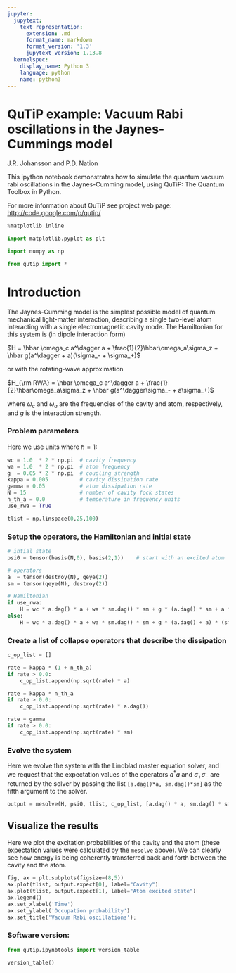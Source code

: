```yaml
---
jupyter:
  jupytext:
    text_representation:
      extension: .md
      format_name: markdown
      format_version: '1.3'
      jupytext_version: 1.13.8
  kernelspec:
    display_name: Python 3
    language: python
    name: python3
---
```


# QuTiP example: Vacuum Rabi oscillations in the Jaynes-Cummings model


J.R. Johansson and P.D. Nation

This ipython notebook demonstrates how to simulate the quantum vacuum rabi oscillations in the Jaynes-Cumming model, using QuTiP: The Quantum Toolbox in Python.

For more information about QuTiP see project web page: http://code.google.com/p/qutip/

```python
%matplotlib inline
```

```python
import matplotlib.pyplot as plt
```

```python
import numpy as np
```

```python
from qutip import *
```

# Introduction

The Jaynes-Cumming model is the simplest possible model of quantum mechanical light-matter interaction, describing a single two-level atom interacting with a single electromagnetic cavity mode. The Hamiltonian for this system is (in dipole interaction form)

$H = \hbar \omega_c a^\dagger a + \frac{1}{2}\hbar\omega_a\sigma_z + \hbar g(a^\dagger + a)(\sigma_- + \sigma_+)$

or with the rotating-wave approximation

$H_{\rm RWA} = \hbar \omega_c a^\dagger a + \frac{1}{2}\hbar\omega_a\sigma_z + \hbar g(a^\dagger\sigma_- + a\sigma_+)$

where $\omega_c$ and $\omega_a$ are the frequencies of the cavity and atom, respectively, and $g$ is the interaction strength.

<!-- #region -->
### Problem parameters


Here we use units where $\hbar = 1$: 
<!-- #endregion -->

```python
wc = 1.0  * 2 * np.pi  # cavity frequency
wa = 1.0  * 2 * np.pi  # atom frequency
g  = 0.05 * 2 * np.pi  # coupling strength
kappa = 0.005          # cavity dissipation rate
gamma = 0.05           # atom dissipation rate
N = 15                 # number of cavity fock states
n_th_a = 0.0           # temperature in frequency units
use_rwa = True

tlist = np.linspace(0,25,100)
```

### Setup the operators, the Hamiltonian and initial state

```python
# intial state
psi0 = tensor(basis(N,0), basis(2,1))    # start with an excited atom

# operators
a  = tensor(destroy(N), qeye(2))
sm = tensor(qeye(N), destroy(2))

# Hamiltonian
if use_rwa:
    H = wc * a.dag() * a + wa * sm.dag() * sm + g * (a.dag() * sm + a * sm.dag())
else:
    H = wc * a.dag() * a + wa * sm.dag() * sm + g * (a.dag() + a) * (sm + sm.dag())
```

### Create a list of collapse operators that describe the dissipation

```python
c_op_list = []

rate = kappa * (1 + n_th_a)
if rate > 0.0:
    c_op_list.append(np.sqrt(rate) * a)

rate = kappa * n_th_a
if rate > 0.0:
    c_op_list.append(np.sqrt(rate) * a.dag())

rate = gamma
if rate > 0.0:
    c_op_list.append(np.sqrt(rate) * sm)
```

### Evolve the system

Here we evolve the system with the Lindblad master equation solver, and we request that the expectation values of the operators $a^\dagger a$ and $\sigma_+\sigma_-$ are returned by the solver by passing the list `[a.dag()*a, sm.dag()*sm]` as the fifth argument to the solver.

```python
output = mesolve(H, psi0, tlist, c_op_list, [a.dag() * a, sm.dag() * sm])
```

## Visualize the results

Here we plot the excitation probabilities of the cavity and the atom (these expectation values were calculated by the `mesolve` above). We can clearly see how energy is being coherently transferred back and forth between the cavity and the atom.

```python
fig, ax = plt.subplots(figsize=(8,5))
ax.plot(tlist, output.expect[0], label="Cavity")
ax.plot(tlist, output.expect[1], label="Atom excited state")
ax.legend()
ax.set_xlabel('Time')
ax.set_ylabel('Occupation probability')
ax.set_title('Vacuum Rabi oscillations');
```

### Software version:

```python
from qutip.ipynbtools import version_table

version_table()
```
